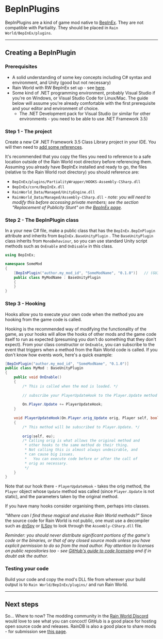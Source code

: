 # BepInPlugins

BepInPlugins are a kind of game mod native to [BepInEx](/pages/using-mods/BepInEx.html). They are not compatible with Partiality. They should be placed in `Rain World/BepInEx/plugins`. 

---

## Creating a BepInPlugin

### Prerequisites

- A solid understanding of some key concepts including C# syntax and environment, and Unity (good but not necessary)
- Rain World with RW BepInEx set up - see [here](/pages/using-mods/BepInEx.html).
- Some kind of .NET programming environment, probably Visual Studio if you're on Windows, or Visual Studio Code for Linux/Mac. The guide below will assume you're already comfortable with the first prerequisite and your editor and environment of choice. 
    - The .NET Development pack for Visual Studio (or similar for other environments - you need to be able to use .NET Framework 3.5)



### Step 1 - The project

Create a new C# .NET Framework 3.5 Class Library project in your IDE. You will then need to [add some references](https://docs.microsoft.com/en-us/visualstudio/ide/how-to-add-or-remove-references-by-using-the-reference-manager?view=vs-2019). 

It's recommended that you copy the files you need to reference to a safe location outside of the Rain World root directory before referencing them. Assuming you already have BepInEx installed and ready to go, the files (relative to the Rain World root directory) you should reference are:

- `BepInEx/plugins/PartialityWrapper/HOOKS-Assembly-CSharp.dll`
- `BepInEx/core/BepInEx.dll`
- `RainWorld_Data/Managed/UnityEngine.dll`
- `RainWorld_Data/Managed/Assembly-CSharp.dll` - *note: you will need to modify this before accessing private members; see the section "Replacement of Publicity Stunt" on the [BepInEx page](/pages/using-mods/BepInEx.html).*



### Step 2 - The BepInPlugin class

In a your new C# file, make a public class that has the `BepInEx.BepInPlugin` attribute and inherits from `BepInEx.BaseUnityPlugin` . The `BaseUnityPlugin` class inherits from `MonoBehaviour`, so you can use standard Unity script methods such as `OnEnable` and `OnDisable` in this class.

```c#
using BepInEx;

namespace SomeMod
{
    [BepInPlugin("author.my_mod_id", "SomeModName", "0.1.0")]	// (GUID, mod name, mod version)
    public class MyModName : BaseUnityPlugin
    {
    }
}
```



### Step 3 - Hooking

Hooks allow you to execute your own code when the method you are hooking from the game code is called.

Hooking is the recommended way of modifying the functionality of the game, as your hooks will allow the hooks of other mods and the game code itself to run as expected (presuming you don't do something that they don't expect). From your class constructor or `OnEnable`, you can subscribe to the event that triggers when a method from the Rain World code is called. If you don't know how events work, here's a quick example:

```c#
[BepInPlugin("author.my_mod_id", "SomeModName", "0.1.0")]
public class MyMod : BaseUnityPlugin
{
    public void OnEnable()
    {
        /* This is called when the mod is loaded. */
        
        // subscribe your PlayerUpdateHook to the Player.Update method from the game
        
        On.Player.Update += PlayerUpdateHook;
    }
    
    void PlayerUpdateHook(On.Player.orig_Update orig, Player self, bool eu)
    {
        /* This method will be subscribed to Player.Update. */
        
        orig(self, eu);
        /* Calling orig is what allows the original method and 
         * other hooks to the same method do their thing. 
         * Not calling this is almost always undesirable, and 
         * can cause big issues.
         *   You can execute code before or after the call of 
         * orig as necessary.
         */
    }
}
```

Note that our hook there - `PlayerUpdateHook` - takes the orig method, the `Player` object whose `Update` method was called (since `Player.Update` is not static), and the parameters taken by the original method. 


If you have many hooks consider organising them, perhaps into classes. 

*"Where can I find these magical and elusive Rain World methods?"*
Since the source code for Rain World is not public, one must use a decompiler such as [dnSpy](https://github.com/dnSpy/dnSpy/releases/latest) or [ILSpy](https://marketplace.visualstudio.com/items?itemName=SharpDevelopTeam.ILSpy) to look through the `Assembly-CSharp.dll` file. 

*Reminder: you should never distribute significant portions of the game's code or the binaries, or that of any closed source mods unless you have explicit permission to do so from the mod author. Pay attention to licenses on public repositories too - see [GitHub's guide to code licensing](https://docs.github.com/en/free-pro-team@latest/github/creating-cloning-and-archiving-repositories/licensing-a-repository) and if in doubt ask the author.*



### Testing your code

Build your code and copy the mod's DLL file from wherever your build output is to `Rain World/BepInEx/plugins/` and run Rain World. 



---

## Next steps

So... Where to now? The modding community in the [Rain World Discord](https://discord.gg/rainworld) would love to see what you can concoct! GitHub is a good place for hosting open source code and releases. RainDB is also a good place to share mods - for submission see [this page](https://www.raindb.net/upload.html). 
